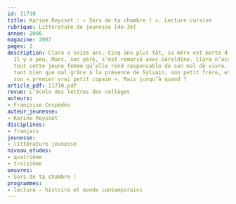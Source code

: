 ```yaml
---
id: 11710
title: Karine Reysset : « Sors de ta chambre ! ». Lecture cursive 
rubrique: Littérature de jeunesse [4e-3e]
annee: 2006
magazine: 2007
pages: 2
description: Clara a seize ans. Cinq ans plus tôt, sa mère est morte d’un cancer.
  Il y a peu, Marc, son père, s’est remarié avec Géraldine. Clara n’accepte pas du
  tout cette jeune femme qu’elle rend responsable de son mal de vivre. Elle survit
  tant bien que mal grâce à la présence de Sylvain, son petit frère, et de Baptiste,
  son « premier vrai petit copain ». Mais jusqu’à quand ?
article_pdf: 11710.pdf
revue: L’école des lettres des collèges
auteurs:
- Françoise Cespédès
auteur_jeunesse:
- Karine Reysset
disciplines:
- français
jeunesse:
- littérature jeunesse
niveau_etudes:
- quatrième
- troisième
oeuvres:
- Sors de ta chambre !
programmes:
- lecture - histoire et monde contemporains
---
```

